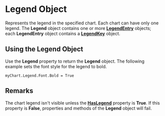 
# Legend Object

Represents the legend in the specified chart. Each chart can have only one legend. The  **Legend** object contains one or more **[LegendEntry](a242fdab-ebb4-f5de-04ae-d6b70cea1640.md)** objects; each  **LegendEntry** object contains a **[LegendKey](ab90cb64-1f81-dfcb-7542-cba68964acba.md)** object.


## Using the Legend Object

Use the  **Legend** property to return the **Legend** object. The following example sets the font style for the legend to bold.


```
myChart.Legend.Font.Bold = True
```


## Remarks

The chart legend isn't visible unless the  **[HasLegend](b4dbef39-9d83-2f6e-fe06-8ca38cceeeec.md)** property is  **True**. If this property is  **False**, properties and methods of the  **Legend** object will fail.

